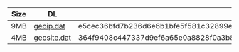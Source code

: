 |    Size   |     DL  | sha512sum |
|  ---  |  ---  |  ---  |
| 9MB | [geoip.dat](https://cdn.jsdelivr.net/gh/googleians/Rules@main/geoip.dat) | e5cec36bfd7b236d6e6b1bfe5f581c32899e076e244dd26af01b4bc3503a25398bc5e236e61d342159e7622e44cc8c4c4d1a92ef7f1579d23c02a1a10ccfe51e |
| 4MB | [geosite.dat](https://cdn.jsdelivr.net/gh/googleians/Rules@main/geosite.dat) | 364f9408c447337d9ef6a65e0a8828f0a3b855e0fc8004d0441171584a0b572c7ae6936a6da8b671b1d1307d041889edb3b551a30925ecc1998fee58c8e97976 |
